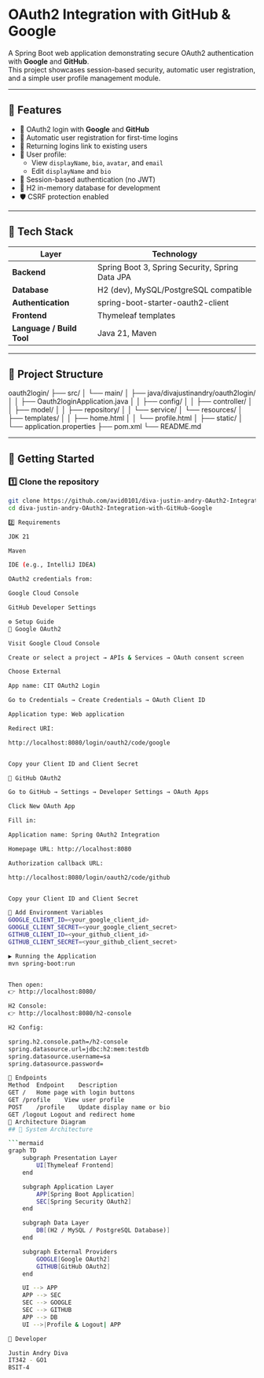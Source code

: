 # OAuth2 Integration with GitHub & Google

A Spring Boot web application demonstrating secure OAuth2 authentication with **Google** and **GitHub**.  
This project showcases session-based security, automatic user registration, and a simple user profile management module.

---

## 🚀 Features

- 🔐 OAuth2 login with **Google** and **GitHub**
- 🧍 Automatic user registration for first-time logins
- 🔁 Returning logins link to existing users
- 👤 User profile:
  - View `displayName`, `bio`, `avatar`, and `email`
  - Edit `displayName` and `bio`
- 🧱 Session-based authentication (no JWT)
- 💾 H2 in-memory database for development
- 🛡️ CSRF protection enabled

---

## 🧰 Tech Stack

| Layer | Technology |
|-------|-------------|
| **Backend** | Spring Boot 3, Spring Security, Spring Data JPA |
| **Database** | H2 (dev), MySQL/PostgreSQL compatible |
| **Authentication** | spring-boot-starter-oauth2-client |
| **Frontend** | Thymeleaf templates |
| **Language / Build Tool** | Java 21, Maven |

---

## 📁 Project Structure

oauth2login/
├── src/
│ └── main/
│ ├── java/divajustinandry/oauth2login/
│ │ ├── Oauth2loginApplication.java
│ │ ├── config/
│ │ ├── controller/
│ │ ├── model/
│ │ ├── repository/
│ │ └── service/
│ └── resources/
│ ├── templates/
│ │ ├── home.html
│ │ └── profile.html
│ ├── static/
│ └── application.properties
├── pom.xml
└── README.md


---

## 🧭 Getting Started

### 1️⃣ Clone the repository

```bash
git clone https://github.com/avid0101/diva-justin-andry-OAuth2-Integration-with-GitHub-Google.git
cd diva-justin-andry-OAuth2-Integration-with-GitHub-Google

2️⃣ Requirements

JDK 21

Maven

IDE (e.g., IntelliJ IDEA)

OAuth2 credentials from:

Google Cloud Console

GitHub Developer Settings

⚙️ Setup Guide
🔸 Google OAuth2

Visit Google Cloud Console

Create or select a project → APIs & Services → OAuth consent screen

Choose External

App name: CIT OAuth2 Login

Go to Credentials → Create Credentials → OAuth Client ID

Application type: Web application

Redirect URI:

http://localhost:8080/login/oauth2/code/google


Copy your Client ID and Client Secret

🔸 GitHub OAuth2

Go to GitHub → Settings → Developer Settings → OAuth Apps

Click New OAuth App

Fill in:

Application name: Spring OAuth2 Integration

Homepage URL: http://localhost:8080

Authorization callback URL:

http://localhost:8080/login/oauth2/code/github


Copy your Client ID and Client Secret

🔸 Add Environment Variables
GOOGLE_CLIENT_ID=<your_google_client_id>
GOOGLE_CLIENT_SECRET=<your_google_client_secret>
GITHUB_CLIENT_ID=<your_github_client_id>
GITHUB_CLIENT_SECRET=<your_github_client_secret>

▶️ Running the Application
mvn spring-boot:run


Then open:
👉 http://localhost:8080/

H2 Console:
👉 http://localhost:8080/h2-console

H2 Config:

spring.h2.console.path=/h2-console
spring.datasource.url=jdbc:h2:mem:testdb
spring.datasource.username=sa
spring.datasource.password=

📡 Endpoints
Method	Endpoint	Description
GET	/	Home page with login buttons
GET	/profile	View user profile
POST	/profile	Update display name or bio
GET	/logout	Logout and redirect home
🧩 Architecture Diagram
## 🧩 System Architecture

```mermaid
graph TD
    subgraph Presentation Layer
        UI[Thymeleaf Frontend]
    end

    subgraph Application Layer
        APP[Spring Boot Application]
        SEC[Spring Security OAuth2]
    end

    subgraph Data Layer
        DB[(H2 / MySQL / PostgreSQL Database)]
    end

    subgraph External Providers
        GOOGLE[Google OAuth2]
        GITHUB[GitHub OAuth2]
    end

    UI --> APP
    APP --> SEC
    SEC --> GOOGLE
    SEC --> GITHUB
    APP --> DB
    UI -->|Profile & Logout| APP

👥 Developer

Justin Andry Diva 
IT342 - GO1
BSIT-4

